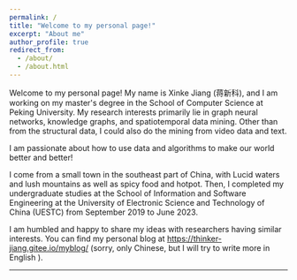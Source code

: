 ```yaml
---
permalink: /
title: "Welcome to my personal page!"
excerpt: "About me"
author_profile: true
redirect_from: 
  - /about/
  - /about.html
---
```

Welcome to my personal page! My name is Xinke Jiang (蒋新科), and I am working on my master's degree in the School of Computer Science at Peking University. My research interests primarily lie in graph neural networks, knowledge graphs, and spatiotemporal data mining. Other than from the structural data, I could also do the mining from video data and text. 

I am passionate about how to use data and algorithms to make our world better and better!

I come from a small town in the southeast part of China, with Lucid waters and lush mountains as well as spicy food and hotpot. Then, I completed my undergraduate studies at the School of Information and Software Engineering at the University of Electronic Science and Technology of China (UESTC) from September 2019 to June 2023.

I am humbled and happy to share my ideas with researchers having similar interests. You can find my personal blog at https://thinker-jiang.gitee.io/myblog/ (sorry, only Chinese, but I will try to write more in English ).

------
